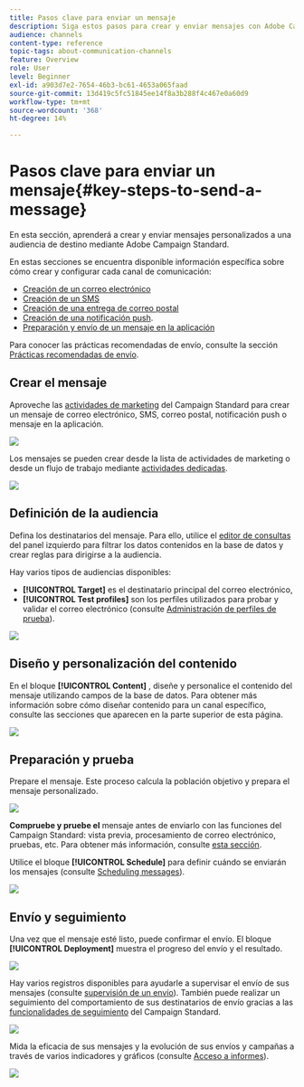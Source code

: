 ```yaml
---
title: Pasos clave para enviar un mensaje
description: Siga estos pasos para crear y enviar mensajes con Adobe Campaign.
audience: channels
content-type: reference
topic-tags: about-communication-channels
feature: Overview
role: User
level: Beginner
exl-id: a903d7e2-7654-46b3-bc61-4653a065faad
source-git-commit: 13d419c5fc51845ee14f8a3b288f4c467e0a60d9
workflow-type: tm+mt
source-wordcount: '368'
ht-degree: 14%

---
```


# Pasos clave para enviar un mensaje{#key-steps-to-send-a-message}

En esta sección, aprenderá a crear y enviar mensajes personalizados a una audiencia de destino mediante Adobe Campaign Standard.

En estas secciones se encuentra disponible información específica sobre cómo crear y configurar cada canal de comunicación:

* [Creación de un correo electrónico](../../channels/using/creating-an-email.md)
* [Creación de un SMS](../../channels/using/creating-an-sms-message.md)
* [Creación de una entrega de correo postal](../../channels/using/creating-the-direct-mail.md)
* [Creación de una notificación push](../../channels/using/preparing-and-sending-a-push-notification.md).
* [Preparación y envío de un mensaje en la aplicación](../../channels/using/preparing-and-sending-an-in-app-message.md)

Para conocer las prácticas recomendadas de envío, consulte la sección [Prácticas recomendadas de envío](../../sending/using/delivery-best-practices.md).

## Crear el mensaje

Aproveche las [actividades de marketing](../../start/using/marketing-activities.md) del Campaign Standard para crear un mensaje de correo electrónico, SMS, correo postal, notificación push o mensaje en la aplicación.

![](assets/marketing-activities.png)

Los mensajes se pueden crear desde la lista de actividades de marketing o desde un flujo de trabajo mediante [actividades dedicadas](../../automating/using/about-channel-activities.md).

![](assets/steps-channel.png)

## Definición de la audiencia

Defina los destinatarios del mensaje. Para ello, utilice el [editor de consultas](../../automating/using/editing-queries.md) del panel izquierdo para filtrar los datos contenidos en la base de datos y crear reglas para dirigirse a la audiencia.

Hay varios tipos de audiencias disponibles:

* **[!UICONTROL Target]** es el destinatario principal del correo electrónico,
* **[!UICONTROL Test profiles]** son los perfiles utilizados para probar y validar el correo electrónico (consulte  [Administración de perfiles de prueba](../../audiences/using/managing-test-profiles.md)).

![](assets/steps-audience.png)

## Diseño y personalización del contenido

En el bloque **[!UICONTROL Content]** , diseñe y personalice el contenido del mensaje utilizando campos de la base de datos. Para obtener más información sobre cómo diseñar contenido para un canal específico, consulte las secciones que aparecen en la parte superior de esta página.

![](assets/steps-content.png)

## Preparación y prueba

[](../../sending/using/preparing-the-send.md) Prepare el mensaje. Este proceso calcula la población objetivo y prepara el mensaje personalizado.

![](assets/steps-prepare.png)

**Compruebe y pruebe el** mensaje antes de enviarlo con las funciones del Campaign Standard: vista previa, procesamiento de correo electrónico, pruebas, etc. Para obtener más información, consulte [esta sección](../../sending/using/previewing-messages.md).

Utilice el bloque **[!UICONTROL Schedule]** para definir cuándo se enviarán los mensajes (consulte [Scheduling messages](../../sending/using/about-scheduling-messages.md)).

![](assets/steps-schedule.png)

## Envío y seguimiento

Una vez que el mensaje esté listo, puede confirmar el envío. El bloque **[!UICONTROL Deployment]** muestra el progreso del envío y el resultado.

![](assets/steps-send.png)

Hay varios registros disponibles para ayudarle a supervisar el envío de sus mensajes (consulte [supervisión de un envío](../../sending/using/monitoring-a-delivery.md)). También puede realizar un seguimiento del comportamiento de sus destinatarios de envío gracias a las [funcionalidades de seguimiento](../../sending/using/tracking-messages.md) del Campaign Standard.

![](../../sending/using/assets/tracking_logs.png)

Mida la eficacia de sus mensajes y la evolución de sus envíos y campañas a través de varios indicadores y gráficos (consulte [Acceso a informes](../../reporting/using/about-dynamic-reports.md)).

![](assets/steps-reports.png)
